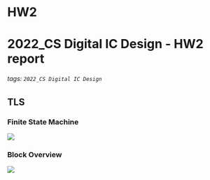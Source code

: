 HW2
===
# 2022_CS Digital IC Design - HW2 report
###### tags: `2022_CS Digital IC Design`

## TLS
### Finite State Machine
![](https://i.imgur.com/frZ7ZAi.png)

### Block Overview
![](https://i.imgur.com/cp1Yt2C.png)
